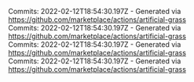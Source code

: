 Commits: 2022-02-12T18:54:30.197Z - Generated via https://github.com/marketplace/actions/artificial-grass
<br>
Commits: 2022-02-12T18:54:30.197Z - Generated via https://github.com/marketplace/actions/artificial-grass
<br>
Commits: 2022-02-12T18:54:30.197Z - Generated via https://github.com/marketplace/actions/artificial-grass
<br>
Commits: 2022-02-12T18:54:30.197Z - Generated via https://github.com/marketplace/actions/artificial-grass
<br>
